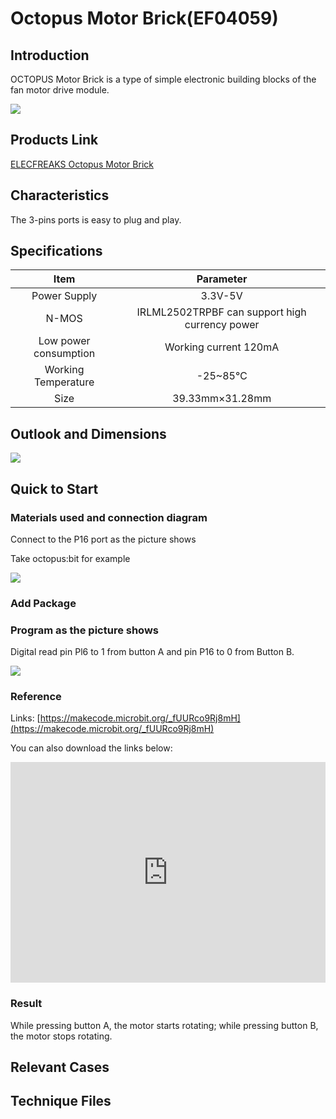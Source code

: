 # Octopus Motor Brick(EF04059)

## Introduction

 OCTOPUS Motor Brick is a type of simple electronic building blocks of the fan motor drive module.

 ![](./images/vu7ViBU.jpg)

## Products Link

[ELECFREAKS Octopus Motor Brick](https://www.elecfreaks.com/octopus-motor-brick.html)

## Characteristics

 The 3-pins ports is easy to plug and play.

## Specifications


Item | Parameter 
:-: | :-: 
Power Supply | 3.3V-5V
N-MOS| IRLML2502TRPBF can support high currency power 
Low power consumption|Working current 120mA
Working Temperature|-25~85℃
Size|39.33mm×31.28mm

## Outlook and Dimensions


 ![](./images/bFU1faL.jpg)

## Quick to Start

### Materials used and connection diagram

 Connect to the P16 port as the picture shows

  Take octopus:bit for example

 ![](./images/ZBTdQp1.png)

### Add Package
### Program as the picture shows
Digital read pin Pl6 to 1 from button A and pin P16 to 0 from Button B.

 ![](./images/3se7TBq.png)

### Reference
Links: [https://makecode.microbit.org/_fUURco9Rj8mH](https://makecode.microbit.org/_fUURco9Rj8mH)

You can also download the links below:

<div style="position:relative;height:0;padding-bottom:70%;overflow:hidden;"><iframe style="position:absolute;top:0;left:0;width:100%;height:100%;" src="https://makecode.microbit.org/#pub:_fUURco9Rj8mH" frameborder="0" sandbox="allow-popups allow-forms allow-scripts allow-same-origin"></iframe></div>  


### Result

 While pressing button A, the motor starts rotating; while pressing button B, the motor stops rotating.

## Relevant Cases


## Technique Files

